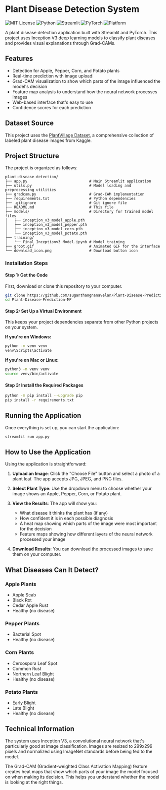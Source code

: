 # Plant Disease Detection System

![MIT License](https://img.shields.io/badge/License-MIT-green.svg)
![Python](https://img.shields.io/badge/Python-3.8%2B-blue.svg)
![Streamlit](https://img.shields.io/badge/Built%20with-Streamlit-ff4b4b)
![PyTorch](https://img.shields.io/badge/Framework-PyTorch-red)
![Platform](https://img.shields.io/badge/Platform-Web%20App-lightgrey)

A plant disease detection application built with Streamlit and PyTorch. This project uses Inception V3 deep learning models to classify plant diseases and provides visual explanations through Grad-CAMs.

## Features

- Detection for Apple, Pepper, Corn, and Potato plants
- Real-time prediction with image upload
- Grad-CAM visualization to show which parts of the image influenced the model's decision
- Feature map analysis to understand how the neural network processes images
- Web-based interface that's easy to use
- Confidence scores for each prediction

## Dataset Source

This project uses the [PlantVillage Dataset](https://www.kaggle.com/datasets/abdallahalidev/plantvillage-dataset), a comprehensive collection of labeled plant disease images from Kaggle.

## Project Structure

The project is organized as follows:

```
plant-disease-detection/
├── app.py                            # Main Streamlit application
├── utils.py                          # Model loading and preprocessing utilities
├── gradcam.py                        # Grad-CAM implementation
├── requirements.txt                  # Python dependencies
├── .gitignore                        # Git ignore file
├── README.md                         # This file
├── models/                           # Directory for trained model files
│   ├── inception_v3_model_apple.pth
│   ├── inception_v3_model_pepper.pth
│   ├── inception_v3_model_corn.pth
│   └── inception_v3_model_potato.pth
├── training/
│   └── Final Inceptionv3 Model.ipynb # Model training
├── groot.gif                         # Animated GIF for the interface
└── download_icon.png                 # Download button icon
```

### Installation Steps

#### Step 1: Get the Code

First, download or clone this repository to your computer.

```bash
git clone https://github.com/suganthangnanavelan/Plant-Disease-Prediction-MP.git
cd Plant-Disease-Prediction-MP
```

#### Step 2: Set Up a Virtual Environment

This keeps your project dependencies separate from other Python projects on your system.

**If you're on Windows:**
```bash
python -m venv venv
venv\Scripts\activate
```

**If you're on Mac or Linux:**
```bash
python3 -m venv venv
source venv/bin/activate
```

#### Step 3: Install the Required Packages

```bash
python -m pip install --upgrade pip
pip install -r requirements.txt
```

## Running the Application

Once everything is set up, you can start the application:

```bash
streamlit run app.py
```

## How to Use the Application

Using the application is straightforward:

1. **Upload an Image**: Click the "Choose File" button and select a photo of a plant leaf. The app accepts JPG, JPEG, and PNG files.

2. **Select Plant Type**: Use the dropdown menu to choose whether your image shows an Apple, Pepper, Corn, or Potato plant.

3. **View the Results**: The app will show you:
   - What disease it thinks the plant has (if any)
   - How confident it is in each possible diagnosis
   - A heat map showing which parts of the image were most important for the decision
   - Feature maps showing how different layers of the neural network processed your image

4. **Download Results**: You can download the processed images to save them on your computer.

## What Diseases Can It Detect?

### Apple Plants
- Apple Scab
- Black Rot
- Cedar Apple Rust
- Healthy (no disease)

### Pepper Plants
- Bacterial Spot
- Healthy (no disease)

### Corn Plants
- Cercospora Leaf Spot
- Common Rust
- Northern Leaf Blight
- Healthy (no disease)

### Potato Plants
- Early Blight
- Late Blight
- Healthy (no disease)

## Technical Information

The system uses Inception V3, a convolutional neural network that's particularly good at image classification. Images are resized to 299x299 pixels and normalized using ImageNet standards before being fed to the model.

The Grad-CAM (Gradient-weighted Class Activation Mapping) feature creates heat maps that show which parts of your image the model focused on when making its decision. This helps you understand whether the model is looking at the right things.
